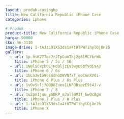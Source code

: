 ```yaml
---
layout: produk-casinghp
title: New California Republic iPhone Case
categories: iphone

# Produk
product-title: New California Republic iPhone Case
harga: 90000
sku: hn-3130
image-drive: 1-tAJzL91XS3ds1a4t0TPWTihylOjOn2b
gallery:
  - url: 1p-hsK2Z7os2rJTpGuuThj2g6lMCYbrWA
    title: iPhone 5 / 5s / SE
  - url: 1N8lSCezbDLjHdDljzE93wyQ6bfVdi9AJ
    title: iPhone 6 / 6s
  - url: 1bLnJwIo9qEndnGDWVNfxf_eoCnnXV0i-
    title: iPhone 6 Plus / 6s Plus
  - url: 1vOvSuljfOQD6Zueo1LNFOBspzE9t4J-v
    title: iPhone 7 / 8
  - url: 1u2pn1jnu_ySDRP_mJal79M3T_6wQc8gW
    title: iPhone 7 Plus / 8 Plus
  - url: 1-tAJzL91XS3ds1a4t0TPWTihylOjOn2b
    title: iPhone X
---
```

